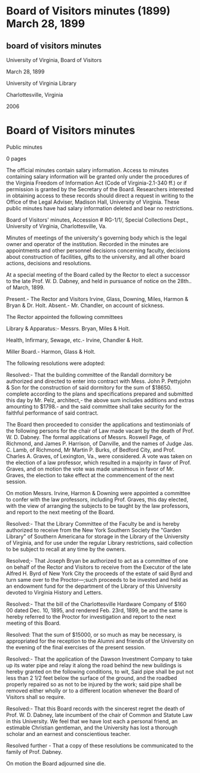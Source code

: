 Board of Visitors minutes (1899) March 28, 1899
===============================================

board of visitors minutes
-------------------------

University of Virginia, Board of Visitors

March 28, 1899

University of Virginia Library

Charlottesville, Virginia

2006

Board of Visitors minutes
=========================

Public minutes

0 pages

The official minutes contain salary information. Access to minutes containing salary information will be granted only under the procedures of the Virginia Freedom of Information Act (Code of Virginia-2.1-340 ff.) or if permission is granted by the Secretary of the Board. Researchers interested in obtaining access to these records should direct a request in writing to the Office of the Legal Adviser, Madison Hall, University of Virginia. These public minutes have had salary information deleted and bear no restrictions.

Board of Visitors' minutes, Accession # RG-1/1/, Special Collections Dept., University of Virginia, Charlottesville, Va.

Minutes of meetings of the university's governing body which is the legal owner and operator of the institution. Recorded in the minutes are appointments and other personnel decisions concerning faculty, decisions about construction of facilities, gifts to the university, and all other board actions, decisions and resolutions.

At a special meeting of the Board called by the Rector to elect a successor to the late Prof. W. D. Dabney, and held in pursuance of notice on the 28th.. of March, 1899.

Present.- The Rector and Visitors Irvine, Glass, Downing, Miles, Harmon & Bryan & Dr. Holt. Absent.- Mr. Chandler, on account of sickness.

The Rector appointed the following committees

Library & Apparatus:- Messrs. Bryan, Miles & Holt.

Health, Infirmary, Sewage, etc.- Irvine, Chandler & Holt.

Miller Board.- Harmon, Glass & Holt.

The following resolutions were adopted:

Resolved:- That the building committee of the Randall dormitory be authorized and directed to enter into contract with Mess. John P. Pettyjohn & Son for the construction of said dormitory for the sum of $18650. complete according to the plans and specifications prepared and submitted this day by Mr. Pelz, architect,- the above sum includes additions and extras amounting to $1798.- and the said committee shall take security for the faithful performance of said contract.

The Board then proceeded to consider the applications and testimonials of the following persons for the chair of Law made vacant by the death of Prof. W. D. Dabney. The formal applications of Messrs. Roswell Page, of Richmond, and James P. Harrison, of Danville, and the names of Judge Jas. C. Lamb, of Richmond, Mr Martin P. Burks, of Bedford City, and Prof. Charles A. Graves, of Lexington, Va., were considered. A vote was taken on the election of a law professor, which resulted in a majority in favor of Prof. Graves, and on motion the vote was made unanimous in favor of Mr. Graves, the election to take effect at the commencement of the next session.

On motion Messrs. Irvine, Harmon & Downing were appointed a committee to confer with the law professors, including Prof. Graves, this day elected, with the view of arranging the subjects to be taught by the law professors, and report to the next meeting of the Board.

Resolved:- That the Library Committee of the Faculty be and is hereby authorized to receive from the New York Southern Society the "Garden Library" of Southern Americana for storage in the Library of the University of Virginia, and for use under the regular Library restrictions, said collection to be subject to recall at any time by the owners.

Resolved;- That Joseph Bryan be authorized to act as a committee of one on behalf of the Rector and Visitors to receive from the Executor of the late Alfred H. Byrd of New York City the proceeds of the estate of said Byrd and turn same over to the Proctor—;such proceeds to be invested and held as an endowment fund for the department of the Library of this University devoted to Virginia History and Letters.

Resolved:- That the bill of the Charlottesville Hardware Company of $160 00 dated Dec. 10, 1895, and rendered Feb. 23rd, 1899, be and the same is hereby referred to the Proctor for investigation and report to the next meeting of this Board.

Resolved: That the sum of $15000, or so much as may be necessary, is appropriated for the reception to the Alumni and friends of the University on the evening of the final exercises of the present session.

Resolved:- That the application of the Dawson Investment Company to take up its water pipe and relay it along the road behind the new buildings is hereby granted on the following conditions, to wit, Said pipe shall be put not less than 2 1/2 feet below the surface of the ground, and the roadbed properly repaired so as not to be injured by the work; said pipe shall be removed either wholly or to a different location whenever the Board of Visitors shall so require.

Resolved:- That this Board records with the sincerest regret the death of Prof. W. D. Dabney, late incumbent of the chair of Common and Statute Law in this University. We feel that we have lost each a personal friend, an estimable Christian gentleman, and the University has lost a thorough scholar and an earnest and conscientious teacher.

Resolved further - That a copy of these resolutions be communicated to the family of Prof. Dabney.

On motion the Board adjourned sine die.